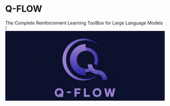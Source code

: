 # Q-FLOW
The Complete Reinforcement Learning ToolBox for Large Language Models !
![Alt Text](images/img-copy.jpg)
